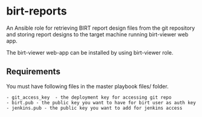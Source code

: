 birt-reports
=========

An Ansible role for retrieving BIRT report design files from the git repository and storing report designs to the target machine running birt-viewer web app.

The birt-viewer web-app can be installed by using birt-viewer role.

Requirements
------------

You must have following files in the master playbook files/ folder.

	- git_access_key  - the deployment key for accessing git repo
	- birt.pub - the public key you want to have for birt user as auth key
	- jenkins.pub - the public key you want to add for jenkins access
	
	



